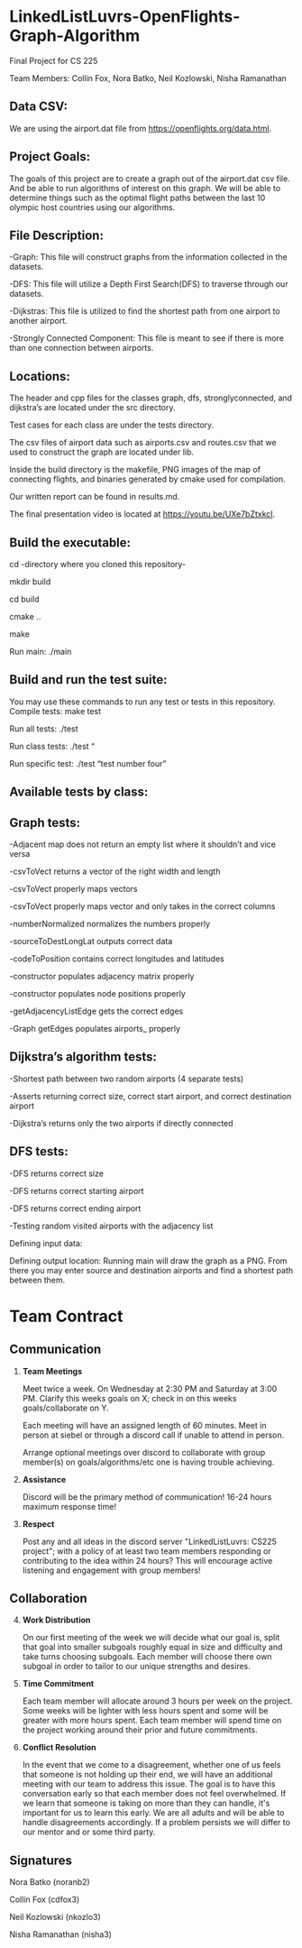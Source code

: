 # LinkedListLuvrs-OpenFlights-Graph-Algorithm
Final Project for CS 225

Team Members: Collin Fox, Nora Batko, Neil Kozlowski, Nisha Ramanathan

## Data CSV:
 We are using the airport.dat file from https://openflights.org/data.html.
 
 ## Project Goals:
 The goals of this project are to create a graph out of the airport.dat csv file. And be able to run algorithms of interest on this graph. We will be able to determine things such as the optimal flight paths between the last 10 olympic host countries using our algorithms.
 
## File Description:
-Graph: This file will construct graphs from the information collected in the datasets.

-DFS: This file will utilize a Depth First Search(DFS) to traverse through our datasets.

-Dijkstras: This file is utilized to find the shortest path from one airport to another airport.

-Strongly Connected Component: This file is meant to see if there is more than one connection between airports.

## Locations:

The header and cpp files for the classes graph, dfs, stronglyconnected, and dijkstra’s are located under the src directory.

Test cases for each class are under the tests directory.

The csv files of airport data such as airports.csv and routes.csv that we used to construct the graph are located under lib.

Inside the build directory is the makefile, PNG images of the map of connecting flights, and binaries generated by cmake used for compilation. 

Our written report can be found in results.md.

The final presentation video is located at https://youtu.be/UXe7bZtxkcI.

## Build the executable:
cd -directory where you cloned this repository-

mkdir build

cd build

cmake ..

make

Run main: ./main 

## Build and run the test suite:

You may use these commands to run any test or tests in this repository.
Compile tests: make test

Run all tests: ./test

Run class tests: ./test “

Run specific test: ./test “test number four”



## Available tests by class:
## Graph tests:
-Adjacent map does not return an empty list where it shouldn’t and vice versa

-csvToVect returns a vector of the right width and length

-csvToVect properly maps vectors

-csvToVect properly maps vector and only takes in the correct columns

-numberNormalized normalizes the numbers properly

-sourceToDestLongLat outputs correct data

-codeToPosition contains correct longitudes and latitudes

-constructor populates adjacency matrix properly

-constructor populates node positions properly

-getAdjacencyListEdge gets the correct edges

-Graph getEdges populates airports_ properly


## Dijkstra’s algorithm tests:
-Shortest path between two random airports (4 separate tests)

-Asserts returning correct size, correct start airport, and correct destination airport

-Dijkstra’s returns only the two airports if directly connected
 
## DFS tests:

-DFS returns correct size

-DFS returns correct starting airport

-DFS returns correct ending airport

-Testing random visited airports with the adjacency list

Defining input data:

Defining output location: 
Running main will draw the graph as a PNG. 
From there you may enter source and destination airports and find a shortest path between them.

 
 # Team Contract

## Communication
1. **Team Meetings** 

    Meet twice a week. On Wednesday at 2:30 PM and Saturday at 3:00 PM. Clarify this weeks goals on X; check in on this weeks goals/collaborate on Y.
    
    Each meeting will have an assigned length of 60 minutes. Meet in person at siebel or through a discord call if unable to attend in person.
    
    Arrange optional meetings over discord to collaborate with group member(s) on goals/algorithms/etc one is having trouble achieving.

2. **Assistance** 

    Discord will be the primary method of communication! 16-24 hours maximum response time!

3. **Respect** 
    
    Post any and all ideas in the discord server "LinkedListLuvrs: CS225 project"; with a policy of at least two team members responding or contributing to the idea within 24 hours? This will encourage active listening and engagement with group members!

## Collaboration

4. **Work Distribution** 

    On our first meeting of the week we will decide what our goal is, split that goal into smaller subgoals roughly equal in size and difficulty and take turns choosing subgoals. Each member will choose there own subgoal in order to tailor to our unique strengths and desires.

5. **Time Commitment** 
    
    Each team member will allocate around 3 hours per week on the project. Some weeks will be lighter with less hours spent and some will be greater with more hours spent. Each team member will spend time on the project working around their prior and future commitments. 

6. **Conflict Resolution** 

    In the event that we come to a disagreement, whether one of us feels that someone is not holding up their end, we will have an additional meeting with our team to address this issue. The goal is to have this conversation early so that each member does not feel overwhelmed. If we learn that someone is taking on more than they can handle, it's important for us to learn this early. We are all adults and will be able to handle disagreements accordingly. If a problem persists we will differ to our mentor and or some third party.

## Signatures
Nora Batko (noranb2)

Collin Fox (cdfox3)

Neil Kozlowski (nkozlo3)

Nisha Ramanathan (nisha3)
